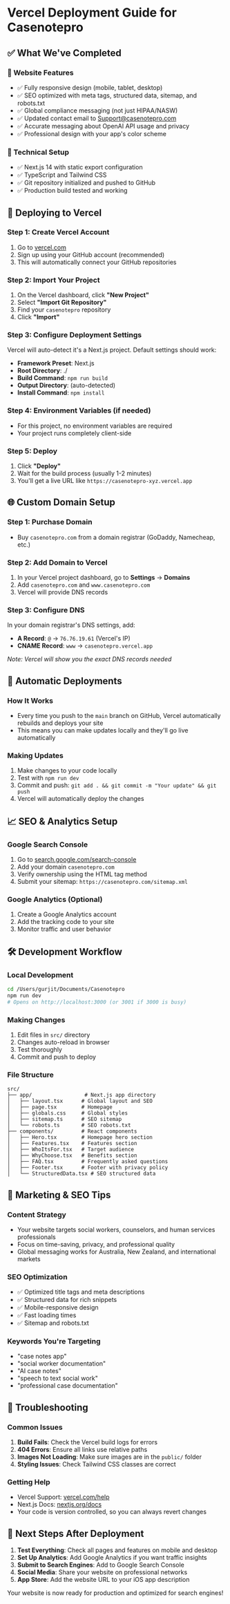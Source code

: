 # Vercel Deployment Guide for Casenotepro

## ✅ What We've Completed

### 🎨 Website Features
- ✅ Fully responsive design (mobile, tablet, desktop)
- ✅ SEO optimized with meta tags, structured data, sitemap, and robots.txt
- ✅ Global compliance messaging (not just HIPAA/NASW)
- ✅ Updated contact email to Support@casenotepro.com
- ✅ Accurate messaging about OpenAI API usage and privacy
- ✅ Professional design with your app's color scheme

### 🔧 Technical Setup
- ✅ Next.js 14 with static export configuration
- ✅ TypeScript and Tailwind CSS
- ✅ Git repository initialized and pushed to GitHub
- ✅ Production build tested and working

## 🚀 Deploying to Vercel

### Step 1: Create Vercel Account
1. Go to [vercel.com](https://vercel.com)
2. Sign up using your GitHub account (recommended)
3. This will automatically connect your GitHub repositories

### Step 2: Import Your Project
1. On the Vercel dashboard, click **"New Project"**
2. Select **"Import Git Repository"**
3. Find your `casenotepro` repository
4. Click **"Import"**

### Step 3: Configure Deployment Settings
Vercel will auto-detect it's a Next.js project. Default settings should work:
- **Framework Preset**: Next.js
- **Root Directory**: ./
- **Build Command**: `npm run build`
- **Output Directory**: (auto-detected)
- **Install Command**: `npm install`

### Step 4: Environment Variables (if needed)
- For this project, no environment variables are required
- Your project runs completely client-side

### Step 5: Deploy
1. Click **"Deploy"**
2. Wait for the build process (usually 1-2 minutes)
3. You'll get a live URL like `https://casenotepro-xyz.vercel.app`

## 🌐 Custom Domain Setup

### Step 1: Purchase Domain
- Buy `casenotepro.com` from a domain registrar (GoDaddy, Namecheap, etc.)

### Step 2: Add Domain to Vercel
1. In your Vercel project dashboard, go to **Settings** → **Domains**
2. Add `casenotepro.com` and `www.casenotepro.com`
3. Vercel will provide DNS records

### Step 3: Configure DNS
In your domain registrar's DNS settings, add:
- **A Record**: `@` → `76.76.19.61` (Vercel's IP)
- **CNAME Record**: `www` → `casenotepro.vercel.app`

*Note: Vercel will show you the exact DNS records needed*

## 🔄 Automatic Deployments

### How It Works
- Every time you push to the `main` branch on GitHub, Vercel automatically rebuilds and deploys your site
- This means you can make updates locally and they'll go live automatically

### Making Updates
1. Make changes to your code locally
2. Test with `npm run dev`
3. Commit and push: `git add . && git commit -m "Your update" && git push`
4. Vercel will automatically deploy the changes

## 📈 SEO & Analytics Setup

### Google Search Console
1. Go to [search.google.com/search-console](https://search.google.com/search-console)
2. Add your domain `casenotepro.com`
3. Verify ownership using the HTML tag method
4. Submit your sitemap: `https://casenotepro.com/sitemap.xml`

### Google Analytics (Optional)
1. Create a Google Analytics account
2. Add the tracking code to your site
3. Monitor traffic and user behavior

## 🛠️ Development Workflow

### Local Development
```bash
cd /Users/gurjit/Documents/Casenotepro
npm run dev
# Opens on http://localhost:3000 (or 3001 if 3000 is busy)
```

### Making Changes
1. Edit files in `src/` directory
2. Changes auto-reload in browser
3. Test thoroughly
4. Commit and push to deploy

### File Structure
```
src/
├── app/                 # Next.js app directory
│   ├── layout.tsx      # Global layout and SEO
│   ├── page.tsx        # Homepage
│   ├── globals.css     # Global styles
│   ├── sitemap.ts      # SEO sitemap
│   └── robots.ts       # SEO robots.txt
├── components/         # React components
│   ├── Hero.tsx        # Homepage hero section
│   ├── Features.tsx    # Features section
│   ├── WhoItsFor.tsx   # Target audience
│   ├── WhyChoose.tsx   # Benefits section
│   ├── FAQ.tsx         # Frequently asked questions
│   ├── Footer.tsx      # Footer with privacy policy
│   └── StructuredData.tsx # SEO structured data
```

## 🎯 Marketing & SEO Tips

### Content Strategy
- Your website targets social workers, counselors, and human services professionals
- Focus on time-saving, privacy, and professional quality
- Global messaging works for Australia, New Zealand, and international markets

### SEO Optimization
- ✅ Optimized title tags and meta descriptions
- ✅ Structured data for rich snippets
- ✅ Mobile-responsive design
- ✅ Fast loading times
- ✅ Sitemap and robots.txt

### Keywords You're Targeting
- "case notes app"
- "social worker documentation"
- "AI case notes"
- "speech to text social work"
- "professional case documentation"

## 🚨 Troubleshooting

### Common Issues
1. **Build Fails**: Check the Vercel build logs for errors
2. **404 Errors**: Ensure all links use relative paths
3. **Images Not Loading**: Make sure images are in the `public/` folder
4. **Styling Issues**: Check Tailwind CSS classes are correct

### Getting Help
- Vercel Support: [vercel.com/help](https://vercel.com/help)
- Next.js Docs: [nextjs.org/docs](https://nextjs.org/docs)
- Your code is version controlled, so you can always revert changes

## 🎉 Next Steps After Deployment

1. **Test Everything**: Check all pages and features on mobile and desktop
2. **Set Up Analytics**: Add Google Analytics if you want traffic insights
3. **Submit to Search Engines**: Add to Google Search Console
4. **Social Media**: Share your website on professional networks
5. **App Store**: Add the website URL to your iOS app description

Your website is now ready for production and optimized for search engines!
